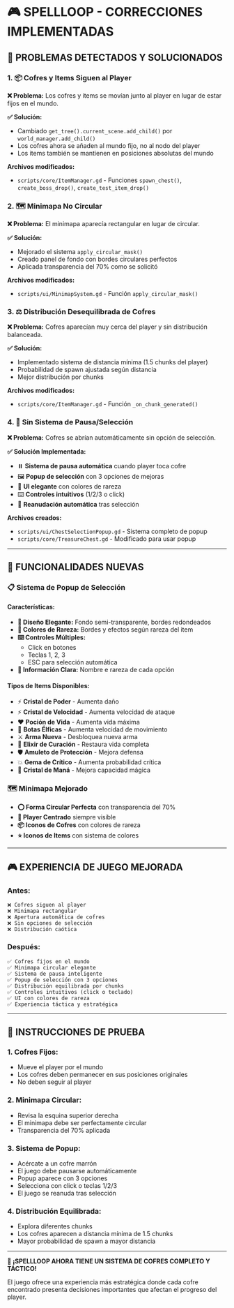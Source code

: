 # 🎮 SPELLLOOP - CORRECCIONES IMPLEMENTADAS

## 🚨 **PROBLEMAS DETECTADOS Y SOLUCIONADOS**

### **1. 📦 Cofres y Items Siguen al Player**
**❌ Problema:** Los cofres y items se movían junto al player en lugar de estar fijos en el mundo.

**✅ Solución:** 
- Cambiado `get_tree().current_scene.add_child()` por `world_manager.add_child()`
- Los cofres ahora se añaden al mundo fijo, no al nodo del player
- Los items también se mantienen en posiciones absolutas del mundo

**Archivos modificados:**
- `scripts/core/ItemManager.gd` - Funciones `spawn_chest()`, `create_boss_drop()`, `create_test_item_drop()`

### **2. 🗺️ Minimapa No Circular**
**❌ Problema:** El minimapa aparecía rectangular en lugar de circular.

**✅ Solución:**
- Mejorado el sistema `apply_circular_mask()`
- Creado panel de fondo con bordes circulares perfectos
- Aplicada transparencia del 70% como se solicitó

**Archivos modificados:**
- `scripts/ui/MinimapSystem.gd` - Función `apply_circular_mask()`

### **3. ⚖️ Distribución Desequilibrada de Cofres**
**❌ Problema:** Cofres aparecían muy cerca del player y sin distribución balanceada.

**✅ Solución:**
- Implementado sistema de distancia mínima (1.5 chunks del player)
- Probabilidad de spawn ajustada según distancia
- Mejor distribución por chunks

**Archivos modificados:**
- `scripts/core/ItemManager.gd` - Función `_on_chunk_generated()`

### **4. 🎯 Sin Sistema de Pausa/Selección**
**❌ Problema:** Cofres se abrían automáticamente sin opción de selección.

**✅ Solución Implementada:**
- ⏸️ **Sistema de pausa automática** cuando player toca cofre
- 🖼️ **Popup de selección** con 3 opciones de mejoras
- 🎨 **UI elegante** con colores de rareza
- ⌨️ **Controles intuitivos** (1/2/3 o click)
- 🔄 **Reanudación automática** tras selección

**Archivos creados:**
- `scripts/ui/ChestSelectionPopup.gd` - Sistema completo de popup
- `scripts/core/TreasureChest.gd` - Modificado para usar popup

---

## 🎯 **FUNCIONALIDADES NUEVAS**

### **📋 Sistema de Popup de Selección**

#### **Características:**
- **🎨 Diseño Elegante:** Fondo semi-transparente, bordes redondeados
- **🌈 Colores de Rareza:** Bordes y efectos según rareza del item
- **⌨️ Controles Múltiples:** 
  - Click en botones
  - Teclas 1, 2, 3
  - ESC para selección automática
- **📝 Información Clara:** Nombre e rareza de cada opción

#### **Tipos de Items Disponibles:**
- ⚡ **Cristal de Poder** - Aumenta daño
- ⚡ **Cristal de Velocidad** - Aumenta velocidad de ataque  
- ❤️ **Poción de Vida** - Aumenta vida máxima
- 👢 **Botas Élficas** - Aumenta velocidad de movimiento
- ⚔️ **Arma Nueva** - Desbloquea nueva arma
- 🧪 **Elixir de Curación** - Restaura vida completa
- 🛡️ **Amuleto de Protección** - Mejora defensa
- 💥 **Gema de Crítico** - Aumenta probabilidad crítica
- 🔮 **Cristal de Maná** - Mejora capacidad mágica

### **🗺️ Minimapa Mejorado**
- **⭕ Forma Circular Perfecta** con transparencia del 70%
- **🎯 Player Centrado** siempre visible
- **📦 Iconos de Cofres** con colores de rareza
- **⭐ Iconos de Items** con sistema de colores

---

## 🎮 **EXPERIENCIA DE JUEGO MEJORADA**

### **Antes:**
```
❌ Cofres siguen al player
❌ Minimapa rectangular
❌ Apertura automática de cofres
❌ Sin opciones de selección
❌ Distribución caótica
```

### **Después:**
```
✅ Cofres fijos en el mundo
✅ Minimapa circular elegante
✅ Sistema de pausa inteligente
✅ Popup de selección con 3 opciones
✅ Distribución equilibrada por chunks
✅ Controles intuitivos (click o teclado)
✅ UI con colores de rareza
✅ Experiencia táctica y estratégica
```

---

## 🔧 **INSTRUCCIONES DE PRUEBA**

### **1. Cofres Fijos:**
- Mueve el player por el mundo
- Los cofres deben permanecer en sus posiciones originales
- No deben seguir al player

### **2. Minimapa Circular:**
- Revisa la esquina superior derecha
- El minimapa debe ser perfectamente circular
- Transparencia del 70% aplicada

### **3. Sistema de Popup:**
- Acércate a un cofre marrón
- El juego debe pausarse automáticamente
- Popup aparece con 3 opciones
- Selecciona con click o teclas 1/2/3
- El juego se reanuda tras selección

### **4. Distribución Equilibrada:**
- Explora diferentes chunks
- Los cofres aparecen a distancia mínima de 1.5 chunks
- Mayor probabilidad de spawn a mayor distancia

---

**🎉 ¡SPELLLOOP AHORA TIENE UN SISTEMA DE COFRES COMPLETO Y TÁCTICO!**

El juego ofrece una experiencia más estratégica donde cada cofre encontrado presenta decisiones importantes que afectan el progreso del player.